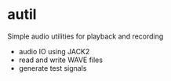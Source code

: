 # autil
Simple audio utilities for playback and recording

* audio IO using JACK2
* read and write WAVE files
* generate test signals
